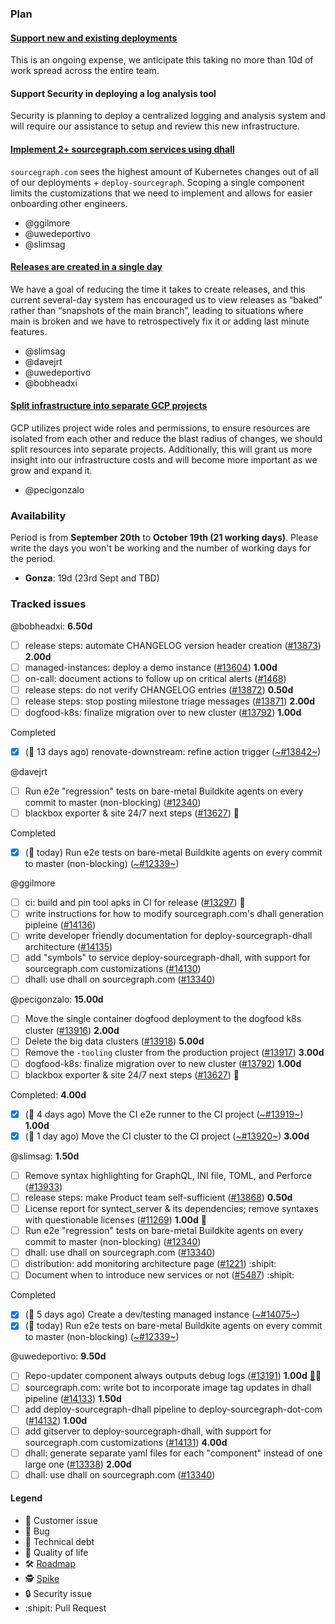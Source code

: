 ### Plan

#### [Support new and existing deployments](https://github.com/orgs/sourcegraph/projects/74)

This is an ongoing expense, we anticipate this taking no more than 10d of work spread across the entire team.

#### Support Security in deploying a log analysis tool

Security is planning to deploy a centralized logging and analysis system and will require our assistance to setup and review this new infrastructure.

#### [Implement 2+ sourcegraph.com services using dhall](https://github.com/orgs/sourcegraph/projects/71)

`sourcegraph.com` sees the highest amount of Kubernetes changes out of all of our deployments + `deploy-sourcegraph`. Scoping a single component limits the customizations that we need to implement and allows for easier onboarding other engineers.

- @ggilmore 
- @uwedeportivo
- @slimsag 

#### [Releases are created in a single day](https://github.com/orgs/sourcegraph/projects/90)

We have a goal of reducing the time it takes to create releases, and this current several-day system has encouraged us to view releases as “baked” rather than “snapshots of the main branch”, leading to situations where main is broken and we have to retrospectively fix it or adding last minute features.

- @slimsag 
- @davejrt 
- @uwedeportivo 
- @bobheadxi 

#### [Split infrastructure into separate GCP projects](https://github.com/orgs/sourcegraph/projects/92)

GCP utilizes project wide roles and permissions, to ensure resources are isolated from each other and reduce the blast radius of changes, we should split resources into separate projects. Additionally, this will grant us more insight into our infrastructure costs and will become more important as we grow and expand it.

- @pecigonzalo 

### Availability

Period is from **September 20th** to **October 19th (21 working days)**. Please write the days you won't be working and the number of working days for the period.

- **Gonza**: 19d (23rd Sept and TBD)

### Tracked issues

<!-- BEGIN WORK -->
<!-- BEGIN ASSIGNEE: bobheadxi -->
@bobheadxi: __6.50d__

- [ ] release steps: automate CHANGELOG version header creation ([#13873](https://github.com/sourcegraph/sourcegraph/issues/13873)) __2.00d__
- [ ] managed-instances: deploy a demo instance ([#13604](https://github.com/sourcegraph/sourcegraph/issues/13604)) __1.00d__
- [ ] on-call: document actions to follow up on critical alerts ([#1468](https://github.com/sourcegraph/about/issues/1468))
- [ ] release steps: do not verify CHANGELOG entries ([#13872](https://github.com/sourcegraph/sourcegraph/issues/13872)) __0.50d__
- [ ] release steps: stop posting milestone triage messages  ([#13871](https://github.com/sourcegraph/sourcegraph/issues/13871)) __2.00d__
- [ ] dogfood-k8s: finalize migration over to new cluster ([#13792](https://github.com/sourcegraph/sourcegraph/issues/13792)) __1.00d__

Completed
- [x] (🏁 13 days ago) renovate-downstream: refine action trigger ([~#13842~](https://github.com/sourcegraph/sourcegraph/issues/13842))
<!-- END ASSIGNEE -->

<!-- BEGIN ASSIGNEE: davejrt -->
@davejrt

- [ ] Run e2e "regression" tests on bare-metal Buildkite agents on every commit to master (non-blocking) ([#12340](https://github.com/sourcegraph/sourcegraph/issues/12340))
- [ ] blackbox exporter & site 24/7 next steps ([#13627](https://github.com/sourcegraph/sourcegraph/issues/13627)) 🧶

Completed
- [x] (🏁 today) Run e2e tests on bare-metal Buildkite agents on every commit to master (non-blocking) ([~#12339~](https://github.com/sourcegraph/sourcegraph/issues/12339))
<!-- END ASSIGNEE -->

<!-- BEGIN ASSIGNEE: ggilmore -->
@ggilmore

- [ ] ci: build and pin tool apks in CI for release ([#13297](https://github.com/sourcegraph/sourcegraph/issues/13297)) 🧶
- [ ] write instructions for how to modify sourcegraph.com's dhall generation pipleine ([#14136](https://github.com/sourcegraph/sourcegraph/issues/14136))
- [ ] write developer friendly documentation for deploy-sourcegraph-dhall architecture ([#14135](https://github.com/sourcegraph/sourcegraph/issues/14135))
- [ ] add "symbols" to service deploy-sourcegraph-dhall, with support for sourcegraph.com customizations ([#14130](https://github.com/sourcegraph/sourcegraph/issues/14130))
- [ ] dhall: use dhall on sourcegraph.com ([#13340](https://github.com/sourcegraph/sourcegraph/issues/13340))
<!-- END ASSIGNEE -->

<!-- BEGIN ASSIGNEE: pecigonzalo -->
@pecigonzalo: __15.00d__

- [ ] Move the single container dogfood deployment to the dogfood k8s cluster ([#13916](https://github.com/sourcegraph/sourcegraph/issues/13916)) __2.00d__
- [ ] Delete the big data clusters ([#13918](https://github.com/sourcegraph/sourcegraph/issues/13918)) __5.00d__
- [ ] Remove the `-tooling` cluster from the production project ([#13917](https://github.com/sourcegraph/sourcegraph/issues/13917)) __3.00d__
- [ ] dogfood-k8s: finalize migration over to new cluster ([#13792](https://github.com/sourcegraph/sourcegraph/issues/13792)) __1.00d__
- [ ] blackbox exporter & site 24/7 next steps ([#13627](https://github.com/sourcegraph/sourcegraph/issues/13627)) 🧶

Completed: __4.00d__
- [x] (🏁 4 days ago) Move the CI e2e runner to the CI project ([~#13919~](https://github.com/sourcegraph/sourcegraph/issues/13919)) __1.00d__
- [x] (🏁 1 day ago) Move the CI cluster to the CI project ([~#13920~](https://github.com/sourcegraph/sourcegraph/issues/13920)) __3.00d__
<!-- END ASSIGNEE -->

<!-- BEGIN ASSIGNEE: slimsag -->
@slimsag: __1.50d__

- [ ] Remove syntax highlighting for GraphQL, INI file, TOML, and Perforce ([#13933](https://github.com/sourcegraph/sourcegraph/issues/13933))
- [ ] release steps: make Product team self-sufficient ([#13868](https://github.com/sourcegraph/sourcegraph/issues/13868)) __0.50d__
- [ ] License report for syntect_server & its dependencies; remove syntaxes with questionable licenses ([#11269](https://github.com/sourcegraph/sourcegraph/issues/11269)) __1.00d__ 👩
- [ ] Run e2e "regression" tests on bare-metal Buildkite agents on every commit to master (non-blocking) ([#12340](https://github.com/sourcegraph/sourcegraph/issues/12340))
- [ ] dhall: use dhall on sourcegraph.com ([#13340](https://github.com/sourcegraph/sourcegraph/issues/13340))
- [ ] distribution: add monitoring architecture page ([#1221](https://github.com/sourcegraph/about/pull/1221)) :shipit:
- [ ] Document when to introduce new services or not ([#5487](https://github.com/sourcegraph/sourcegraph/pull/5487)) :shipit:

Completed
- [x] (🏁 5 days ago) Create a dev/testing managed instance ([~#14075~](https://github.com/sourcegraph/sourcegraph/issues/14075))
- [x] (🏁 today) Run e2e tests on bare-metal Buildkite agents on every commit to master (non-blocking) ([~#12339~](https://github.com/sourcegraph/sourcegraph/issues/12339))
<!-- END ASSIGNEE -->

<!-- BEGIN ASSIGNEE: uwedeportivo -->
@uwedeportivo: __9.50d__

- [ ] Repo-updater component always outputs debug logs ([#13191](https://github.com/sourcegraph/sourcegraph/issues/13191)) __1.00d__ [👩](https://app.hubspot.com/contacts/2762526/company/1712883009)🎩
- [ ] sourcegraph.com: write bot to incorporate image tag updates in dhall pipeline ([#14133](https://github.com/sourcegraph/sourcegraph/issues/14133)) __1.50d__
- [ ] add deploy-sourcegraph-dhall pipeline to deploy-sourcegraph-dot-com ([#14132](https://github.com/sourcegraph/sourcegraph/issues/14132)) __1.00d__
- [ ] add gitserver to deploy-sourcegraph-dhall, with support for sourcegraph.com customizations ([#14131](https://github.com/sourcegraph/sourcegraph/issues/14131)) __4.00d__
- [ ] dhall: generate separate yaml files for each "component" instead of one large one ([#13338](https://github.com/sourcegraph/sourcegraph/issues/13338)) __2.00d__
- [ ] dhall: use dhall on sourcegraph.com ([#13340](https://github.com/sourcegraph/sourcegraph/issues/13340))
<!-- END ASSIGNEE -->
<!-- END WORK -->

#### Legend

- 👩 Customer issue
- 🐛 Bug
- 🧶 Technical debt
- 🎩 Quality of life
- 🛠️ [Roadmap](https://docs.google.com/document/d/1cBsE9801DcBF9chZyMnxRdolqM_1c2pPyGQz15QAvYI/edit#heading=h.5nwl5fv52ess)
- 🕵️ [Spike](https://en.wikipedia.org/wiki/Spike_(software_development))
- 🔒 Security issue
- :shipit: Pull Request
